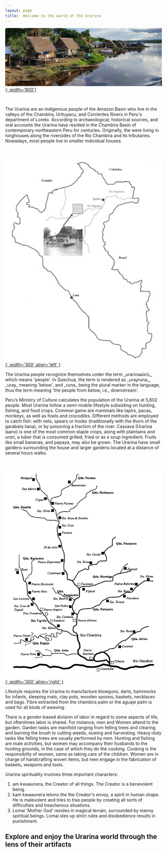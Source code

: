 ```yaml
---
layout: page
title:  Welcome to the world of the Urarina
---
```


[![Urarina Territory Picture][5]{: width='800'}][6]

   [5]:  ../assets/img/panoramio_3.jpg
   [6]:  ../assets/img/panoramio_2.jpg "Urarina Picture"

<br clear="left"/>

The Urarina are an indigenous people of the Amazon Basin who live in the valleys of the Chambira, Urituyacu, and Corrientes Rivers in Peru's department of Loreto. According to archaeological, historical sources, and oral accounts the Urarina have resided in the Chambira Basin of contemporary northeastern Peru for centuries. Originally, the were living in longhouses along the riversides of the Rio Chambira and its tributaries. Nowadays, most people live in smaller individual houses.

<br clear="left"/>

[![Urarina Territory Map][1]{: width='300' align='left' }][2]

   [1]:  ../assets/img/map_ura.png
   [2]:  ../assets/img/map_ura.png "Urarina teritory"

<span flow="right">
The Urarina people recognize themselves under the term _urarinaaürü_, which means 'people'. In Quechua, the term is rendered as  _urayruna_, _uray_ meaning 'below', and  _runa_ being the plural marker in the language, thus the term meaning 'the people from below, i.e., downstream'.

 Peru’s Ministry of Culture calculates the population of the Urarina at 5,802 people. Most Urarina follow a semi-mobile lifestyle subsisting on hunting, fishing, and food crops. Common game are mammals like tapirs, pacas, monkeys, as well as fowls and crocodiles. Different methods are employed to catch fish: with nets, spears or hooks (traditionally with the thorn of the garabata liana), or by poisoning a fraction of the river. Cassava  (Urarina laano) is one of the most common staple crops, along with plaintains and  *urari*, a tuber that is consumed grilled, fried or as a soup ingredient. Fruits like small bananas, and papaya, may also be grown. The Urarina have small gardens surrounding the house and larger gardens located at a distance of several hours walks.

<br clear="left"/>

[![Urarina Villiage Map][3]{: width='300' align='right' }][4]

   [3]:  ../assets/img/map_chambi.png
   [4]:  ../assets/img/map_chambi.png "Urarina village"

Lifestyle requires the Urarina to manufacture blowguns, darts, hammocks for infants, sleeping mats, clay pots, wooden spoons, baskets, necklaces and bags. Fibre extracted from the chambira palm or the aguaje palm is used for all kinds of weaving.

There is a gender-based division of labor in regard to some aspects of life, but oftentimes labor is shared. For instance, men and  Women attend to the garden. Garden tasks are manifold ranging from felling trees and clearing and burning the brush to cutting weeds, sowing and harvesting. Heavy-duty tasks like felling trees are usually performed by men. Hunting and fishing are male activities, but women may accompany their husbands to the hunting grounds, in the case of which they do the cooking. Cooking is the responsibilty of women, same as taking care of the children. Women are in charge of handcrafting woven items, but men engage in the fabrication of baskets, weapons and tools. 

Urarina spirituality involves three important characters:
1. am kwaaunera, the Creator of all things. The Creator is a benevolent being.
2. kam kwaaunera letono the the Creator's envoy, a spirit in human shape. He is malevolent and tries to trao people by creating all sorts of difficulties and treacherous situations.
3. Lomai 'Mother God' resides in magical terrain, surrounded by manny spiritual beings. Lomai stes up strict rules and disobedience results in punishment.

## Explore and enjoy the Urarina world through the lens of their artifacts

